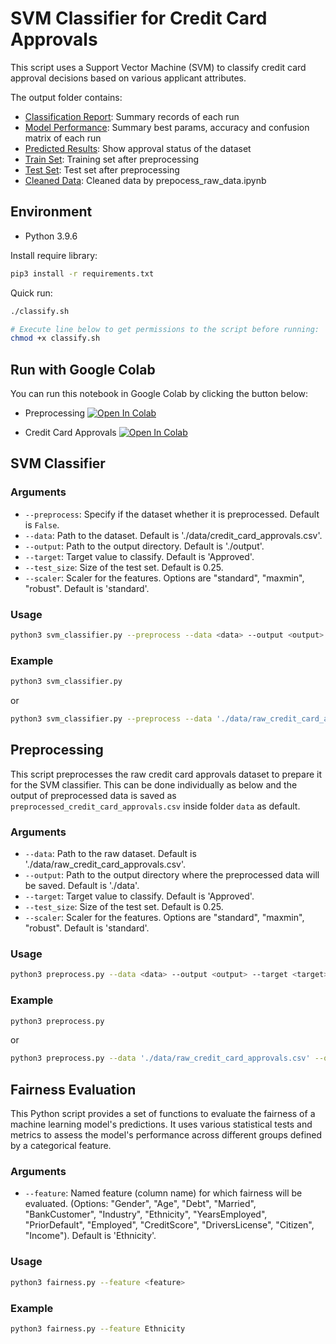 # SVM Classifier for Credit Card Approvals

This script uses a Support Vector Machine (SVM) to classify credit card approval decisions based on various applicant attributes.

The output folder contains:
- [Classification Report](output/classification_report.csv): Summary records of each run
- [Model Performance](output/model_performance.csv): Summary best params, accuracy and confusion matrix of each run
- [Predicted Results](output/y_red.csv): Show approval status of the dataset
- [Train Set](output/train_set.csv): Training set after preprocessing
- [Test Set](output/test_set.csv): Test set after preprocessing
- [Cleaned Data](output/test_set.csv): Cleaned data by prepocess_raw_data.ipynb


## Environment
- Python 3.9.6

Install require library:
```bash
pip3 install -r requirements.txt
```

Quick run:
```bash
./classify.sh

# Execute line below to get permissions to the script before running:
chmod +x classify.sh
```

## Run with Google Colab
You can run this notebook in Google Colab by clicking the button below:

- Preprocessing
[![Open In Colab](https://colab.research.google.com/assets/colab-badge.svg)](https://drive.google.com/file/d/1vvBdxLtQdWCcyZddEPGAvbH1OgIX3aDp/view?usp=sharing)

- Credit Card Approvals
[![Open In Colab](https://colab.research.google.com/assets/colab-badge.svg)](https://drive.google.com/file/d/19tSCIFZSYzyve8tXRX6XcPqsPzDtIpoU/view?usp=sharing)

## SVM Classifier

### Arguments

- `--preprocess`: Specify if the dataset whether it is preprocessed. Default is `False`.
- `--data`: Path to the dataset. Default is './data/credit_card_approvals.csv'.
- `--output`: Path to the output directory. Default is './output'.
- `--target`: Target value to classify. Default is 'Approved'.
- `--test_size`: Size of the test set. Default is 0.25.
- `--scaler`: Scaler for the features. Options are "standard", "maxmin", "robust". Default is 'standard'.

### Usage

```bash
python3 svm_classifier.py --preprocess --data <data> --output <output> --target <target> --test_size <test_size> --scaler <scaler>
```

### Example
```bash
python3 svm_classifier.py
```
or
```bash
python3 svm_classifier.py --preprocess --data './data/raw_credit_card_approvals.csv' --output './output' --target 'Approved' --test_size 0.25 --scaler 'standard'
```

## Preprocessing
This script preprocesses the raw credit card approvals dataset to prepare it for the SVM classifier.
This can be done individually as below and the output of preprocessed data is saved as `preprocessed_credit_card_approvals.csv` inside folder `data` as default.

### Arguments

- `--data`: Path to the raw dataset. Default is './data/raw_credit_card_approvals.csv'.
- `--output`: Path to the output directory where the preprocessed data will be saved. Default is './data'.
- `--target`: Target value to classify. Default is 'Approved'.
- `--test_size`: Size of the test set. Default is 0.25.
- `--scaler`: Scaler for the features. Options are "standard", "maxmin", "robust". Default is 'standard'.

### Usage

```bash
python3 preprocess.py --data <data> --output <output> --target <target> --test_size <test_size> --scaler <scaler>
```

### Example

```bash
python3 preprocess.py
```
or
```bash
python3 preprocess.py --data './data/raw_credit_card_approvals.csv' --output './data' --target 'Approved' --test_size 0.25 --scaler 'standard'
```

## Fairness Evaluation

This Python script provides a set of functions to evaluate the fairness of a machine learning model's predictions. It uses various statistical tests and metrics to assess the model's performance across different groups defined by a categorical feature.

### Arguments

- `--feature`: Named feature (column name) for which fairness will be evaluated. (Options: "Gender", "Age", "Debt", "Married", "BankCustomer", "Industry", "Ethnicity", "YearsEmployed", "PriorDefault", "Employed", "CreditScore", "DriversLicense", "Citizen", "Income"). Default is 'Ethnicity'.

### Usage

```bash
python3 fairness.py --feature <feature>
```

### Example
```bash
python3 fairness.py --feature Ethnicity
```